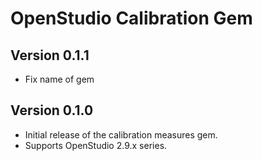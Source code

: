 # OpenStudio Calibration Gem

## Version 0.1.1

* Fix name of gem

## Version 0.1.0

* Initial release of the calibration measures gem.
* Supports OpenStudio 2.9.x series.

